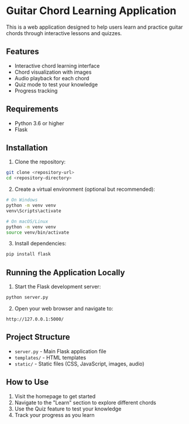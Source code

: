 # Guitar Chord Learning Application

This is a web application designed to help users learn and practice guitar chords through interactive lessons and quizzes.

## Features

- Interactive chord learning interface
- Chord visualization with images
- Audio playback for each chord
- Quiz mode to test your knowledge
- Progress tracking

## Requirements

- Python 3.6 or higher
- Flask

## Installation

1. Clone the repository:
```bash
git clone <repository-url>
cd <repository-directory>
```

2. Create a virtual environment (optional but recommended):
```bash
# On Windows
python -m venv venv
venv\Scripts\activate

# On macOS/Linux
python -m venv venv
source venv/bin/activate
```

3. Install dependencies:
```bash
pip install flask
```

## Running the Application Locally

1. Start the Flask development server:
```bash
python server.py
```

2. Open your web browser and navigate to:
```
http://127.0.0.1:5000/
```

## Project Structure

- `server.py` - Main Flask application file
- `templates/` - HTML templates
- `static/` - Static files (CSS, JavaScript, images, audio)

## How to Use

1. Visit the homepage to get started
2. Navigate to the "Learn" section to explore different chords
3. Use the Quiz feature to test your knowledge
4. Track your progress as you learn
